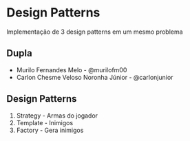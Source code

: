 # Design Patterns

Implementação de 3 design patterns em um mesmo problema

## Dupla

- Murilo Fernandes Melo - @murilofm00
- Carlon Chesme Veloso Noronha Júnior - @carlonjunior

## Design Patterns

 1. Strategy - Armas do jogador
 2. Template - Inimigos
 3. Factory - Gera inimigos

